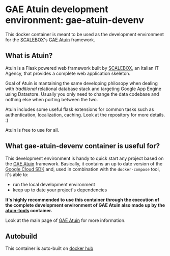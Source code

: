 # GAE Atuin development environment: gae-atuin-devenv

This docker container is meant to be used as the development environment for the [SCALEBOX]'s [GAE Atuin] framework.

## What is Atuin?

Atuin is a Flask powered web framework built by [SCALEBOX], an Italian IT Agency,
that provides a complete web application skeleton.

Goal of Atuin is mantaining the same developing philosopy when dealing with *traditional*
relational database stack and targeting Google App Engine using Datastore.
Usually you only need to change the data codebase and nothing else when porting between the two.

Atuin includes some useful flask extensions for common tasks such as authentication,
localization, caching. Look at the repository for more details. :)

Atuin is free to use for all.


## What gae-atuin-devenv container is useful for?

This development environment is handy to quick start any project based on the [GAE Atuin] framework.
Basically, it contains an up to date version of the [Google Cloud SDK] and, used in combination with the 
`docker-compose` tool, it's able to:

- run the local development environment
- keep up to date your project's dependencies

**It's highly recommended to use this container through the execution of the complete development environment
of GAE Atuin also made up by the [atuin-tools] container.**

Look at the main page of [GAE Atuin] for more information. 


## Autobuild

This container is auto-built on [docker hub]

[SCALEBOX]: https://www.scalebox.it
[GAE Atuin]: https://github.com/atuinframework/gae-atuin
[Google Cloud SDK]: https://cloud.google.com/sdk/
[atuin-tools]: https://github.com/atuinframework/atuin-tools
[docker hub]: https://hub.docker.com/r/atuinframework/gae-atuin-devenv/
